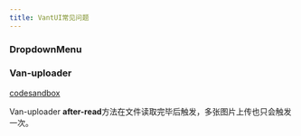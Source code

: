 ```yaml
---
title: VantUI常见问题
---
```


### DropdownMenu



### Van-uploader

[codesandbox](https://codesandbox.io/s/vant-issue-moban-forked-n6k54?file=/src/App.vue)

Van-uploader **after-read**方法在文件读取完毕后触发，多张图片上传也只会触发一次。

